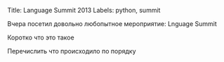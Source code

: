 Title: Language Summit 2013
Labels: python, summit


Вчера посетил довольно любопытное мероприятие: Lnguage Summit

Коротко что это такое

Перечислить что происходило по порядку
